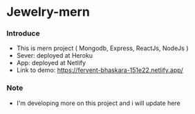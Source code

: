 # Jewelry-mern
### Introduce
  - This is mern project ( Mongodb, Express, ReactJs, NodeJs )
  - Sever: deployed at Heroku
  - App: deployed at Netlify
  - Link to demo: https://fervent-bhaskara-151e22.netlify.app/

### Note
  - I'm developing more on this project and i will update here
